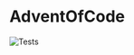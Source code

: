 # AdventOfCode

![Tests](https://github.com/ssalogel/AdventOfCode/actions/workflows/tests.yml/badge.svg)
